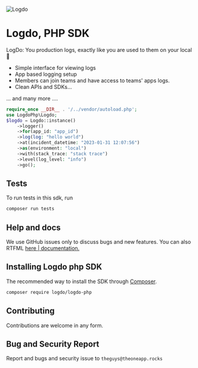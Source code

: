 ![Logdo](.github/logo.png?raw=true)

# Logdo, PHP SDK
LogDo: You production logs, exactly like you are used to them on your local 🥳

- Simple interface for viewing logs
- App based logging setup
- Members can join teams and have access to teams' apps logs.
- Clean APIs and SDKs...

... and many more ....

```php
require_once __DIR__ . '/../vendor/autoload.php';
use LogdoPhp\Logdo;
$logdo = Logdo::instance()
    ->logger()
    ->for(app_id: "app_id")
    ->log(log: "hello world")
    ->at(incident_datetime: "2023-01-31 12:07:56")
    ->as(environment: "local")
    ->with(stack_trace: "stack trace")
    ->level(log_level: "info")
    ->go();
```

## Tests

To run tests in this sdk, run
```bash
composer run tests
```
## Help and docs

We use GitHub issues only to discuss bugs and new features. You can also RTFML [here | documentation.](http://logdo.theonehq.com/docs)


## Installing Logdo php SDK

The recommended way to install the SDK through [Composer](https://getcomposer.org/).
```bash
composer require logdo/logdo-php
```

## Contributing

Contributions are welcome in any form.

## Bug and Security Report

Report and bugs and security issue to `theguys@theoneapp.rocks`